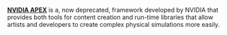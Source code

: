 [**NVIDIA APEX**](https://gameworksdocs.nvidia.com/APEX/1.4/docs/index.html) is a, now deprecated, framework developed by NVIDIA that provides both tools for content creation and run-time libraries that allow artists and developers to create complex physical simulations more easily.